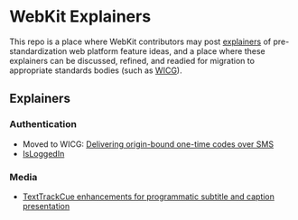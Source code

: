 # WebKit Explainers

This repo is a place where WebKit contributors may post
[explainers](https://github.com/w3ctag/w3ctag.github.io/blob/master/explainers.md)
of pre-standardization web platform feature ideas, and a place where
these explainers can be discussed, refined, and readied for migration to
appropriate standards bodies (such as [WICG](https://github.com/WICG)).

## Explainers

### Authentication

* Moved to WICG: [Delivering origin-bound one-time codes over SMS](https://github.com/wicg/sms-one-time-codes)
* [IsLoggedIn](IsLoggedIn/)

### Media

* [TextTrackCue enhancements for programmatic subtitle and caption presentation](texttracks/)
